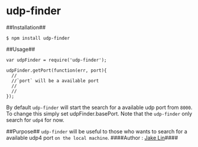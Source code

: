 # udp-finder

##Installation##
```
$ npm install udp-finder
```
##Usage##
```
var udpFinder = require('udp-finder');

udpFinder.getPort(function(err, port){
  //
  //`port` will be a available port
  //
  //
});
```
By default `udp-finder` will start the search for a available udp port from `8000`. 
To change this simply set udpFinder.basePort.
Note that the `udp-finder` only search for `udp4` for now.

##Purpose##
`udp-finder` will be useful to those who wants to search for a available udp4 port `on the local machine`.
####Author : [Jake Lin](https://github.com/sparkhair)####
